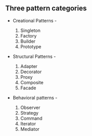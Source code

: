 ## Three pattern categories

- Creational Patterns -

  1. Singleton
  2. Factory
  3. Builder
  4. Prototype

- Structural Patterns -

  1. Adapter
  2. Decorator
  3. Proxy
  4. Composite
  5. Facade

- Behavioral patterns -
  1. Observer
  2. Strategy
  3. Command
  4. Iterator
  5. Mediator
